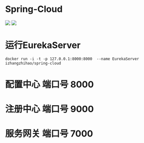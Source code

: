 # Spring-Cloud
[![](https://images.microbadger.com/badges/image/izhangzhihao/spring-cloud.svg)](https://hub.docker.com/r/izhangzhihao/spring-cloud/) [![](https://images.microbadger.com/badges/version/izhangzhihao/spring-cloud.svg)](https://hub.docker.com/r/izhangzhihao/spring-cloud/)

#  运行EurekaServer
    docker run -i -t -p 127.0.0.1:8000:8000  --name EurekaServer izhangzhihao/spring-cloud

# 配置中心 端口号 8000
# 注册中心 端口号 9000
# 服务网关 端口号 7000